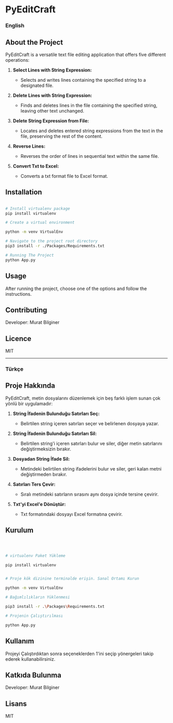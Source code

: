# PyEditCraft

### English

## About the Project

PyEditCraft is a versatile text file editing application that offers five different operations:

1. **Select Lines with String Expression:**
   - Selects and writes lines containing the specified string to a designated file.

2. **Delete Lines with String Expression:**
   - Finds and deletes lines in the file containing the specified string, leaving other text unchanged.

3. **Delete String Expression from File:**
   - Locates and deletes entered string expressions from the text in the file, preserving the rest of the content.

4. **Reverse Lines:**
   - Reverses the order of lines in sequential text within the same file.

5. **Convert Txt to Excel:**
   - Converts a txt format file to Excel format.

## Installation

```bash

# Install virtualenv package
pip install virtualenv

# Create a virtual environment

python -m venv VirtualEnv

# Navigate to the project root directory
pip3 install -r ./Packages/Requirements.txt

# Running The Project
python App.py

```

## Usage

After running the project, choose one of the options and follow the instructions.

## Contributing

Developer: Murat Bilginer

## Licence
   
MIT

---

### Türkçe

## Proje Hakkında

PyEditCraft, metin dosyalarını düzenlemek için beş farklı işlem sunan çok yönlü bir uygulamadır:

1. **String İfadenin Bulunduğu Satırları Seç:**
   - Belirtilen string içeren satırları seçer ve belirlenen dosyaya yazar.

2. **String İfadenin Bulunduğu Satırları Sil:**
   - Belirtilen string'i içeren satırları bulur ve siler, diğer metin satırlarını değiştirmeksizin bırakır.

3. **Dosyadan String İfade Sil:**
   - Metindeki belirtilen string ifadelerini bulur ve siler, geri kalan metni değiştirmeden bırakır.

4. **Satırları Ters Çevir:**
   - Sıralı metindeki satırların sırasını aynı dosya içinde tersine çevirir.

5. **Txt'yi Excel'e Dönüştür:**
   - Txt formatındaki dosyayı Excel formatına çevirir.

## Kurulum

```bash



# virtualenv Paket Yükleme

pip install virtualenv


# Proje kök dizinine terminalde erişin. Sanal Ortamı Kurun

python -m venv VirtualEnv

# Bağımlılıkların Yüklenmesi

pip3 install -r .\Packages\Requirements.txt

# Projenin Çalıştırılması

python App.py

```

## Kullanım

Projeyi Çalıştırdıktan sonra seçeneklerden 1'ini seçip yönergeleri takip ederek kullanabilirsiniz.

## Katkıda Bulunma

Developer: Murat Bilginer

## Lisans

MIT